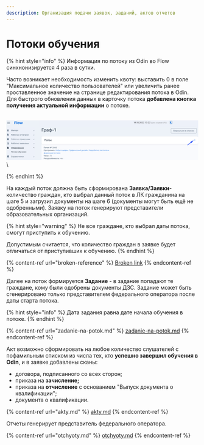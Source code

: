 ```yaml
---
description: Организация подачи заявок, заданий, актов отчетов
---
```


# Потоки  обучения

{% hint style="info" %}
Информация по потоку из Odin во Flow синхнонизируется 4 раза в сутки.

Часто возникает необходимость изменить квоту: выставить 0 в поле "Максимальное количество пользователей" или увеличить ранее проставленное значение на странице редактирования потока в Odin.\
Для быстрого обновления данных в карточку потока  **добавлена кнопка получения актуальной информации** о потоке.

&#x20;\
![](<../.gitbook/assets/image (68).png>)\

{% endhint %}

На каждый поток должна быть сформирована **Заявка/Заявки**- количество граждан, кто выбрал данный поток в ЛК гражданина на шаге 5 и загрузил документы на шаге 6 (документы могут быть ещё не одобренными). Заявку на поток генерируют представители образовательных организаций.

{% hint style="warning" %}
Не все граждане, кто выбрал даты потока, смогут приступить к обучению.&#x20;

Допустимым считается, что количество граждан в заявке будет отличаться от приступивших к обучению.
{% endhint %}

{% content-ref url="broken-reference" %}
[Broken link](broken-reference)
{% endcontent-ref %}

Далее на поток формируется **Задание** - в задание попадают те граждане, кому были одобрены документы ДЗС. Задание может быть сгенерировано только представителем федерального оператора после даты старта потока.

{% hint style="info" %}
Дата задания равна дате начала обучения в потоке.
{% endhint %}

{% content-ref url="zadanie-na-potok.md" %}
[zadanie-na-potok.md](zadanie-na-potok.md)
{% endcontent-ref %}

Акт возможно сформировать на любое количество слушателей с пофамильным списком из числа тех, кто **успешно завершил обучения в Odin**, и в заявке добавлены сканы:

* договора, подписанного со всех сторон;
* приказа на **зачисление;**
* приказа на **отчисление** с основанием "Выпуск документа о квалификации";&#x20;
* документа о квалификации.&#x20;

{% content-ref url="akty.md" %}
[akty.md](akty.md)
{% endcontent-ref %}

Отчеты генерирует представитель федерального оператора.

{% content-ref url="otchyoty.md" %}
[otchyoty.md](otchyoty.md)
{% endcontent-ref %}
